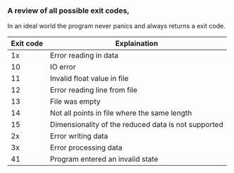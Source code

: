 ### A review of all possible exit codes,

In an ideal world the program never panics and always returns a exit code.



| Exit code | Explaination |
| -- | -- |
| 1x | Error reading in data |
| 10 | IO error |
| 11 | Invalid float value in file |
| 12 | Error reading line from file |
| 13 | File was empty |
| 14 | Not all points in file where the same length |
| 15 | Dimensionality of the reduced data is not supported |
| 2x | Error writing data |
| 3x | Error processing data |
| 41 | Program entered an invalid state |
